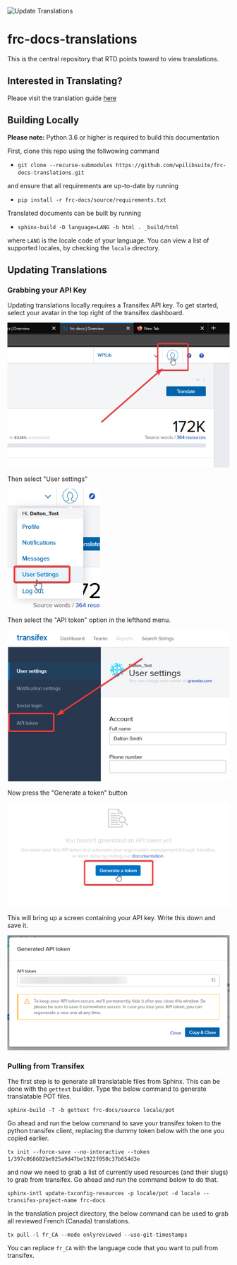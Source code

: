 ![Update Translations](https://github.com/wpilibsuite/frc-docs-translations/workflows/Update%20Translations/badge.svg)

# frc-docs-translations
This is the central repository that RTD points toward to view translations.

## Interested in Translating?

Please visit the translation guide [here](https://docs.wpilib.org/en/latest/docs/contributing/frc-docs/translations.html)

## Building Locally

**Please note:** Python 3.6 or higher is required to build this documentation

First, clone this repo using the follwowing command

- ``git clone --recurse-submodules https://github.com/wpilibsuite/frc-docs-translations.git``

and ensure that all requirements are up-to-date by running

- ``pip install -r frc-docs/source/requirements.txt``

Translated documents can be built by running 

- ``sphinx-build -D language=LANG -b html . _build/html``

where ``LANG`` is the locale code of your language. You can view a list of supported locales, by checking the ``locale`` directory.

## Updating Translations

### Grabbing your API Key

Updating translations locally requires a Transifex API key. To get started, select your avatar in the top right of the transifex dashboard.

![](images/transifex-select-profile.png)

Then select "User settings"

![](images/transifex-select-settings.png)

Then select the "API token" option in the lefthand menu.

![](images/transifex-select-api-key.png)

Now press the "Generate a token" button

![](images/transifex-generate-api-key.png)

This will bring up a screen containing your API key. Write this down and save it.

![](images/transifex-api-key-screen.png)

### Pulling from Transifex

The first step is to generate all translatable files from Sphinx. This can be done with the ``gettext`` builder. Type the below command to generate translatable POT files.

```
sphinx-build -T -b gettext frc-docs/source locale/pot
```

Go ahead and run the below command to save your transifex token to the python transifex client, replacing the dummy token below with the one you copied earlier.

```
tx init --force-save --no-interactive --token 1/397c068682be925a9d47be1922f050c37b654d3e
```

and now we need to grab a list of currently used resources (and their slugs) to grab from transifex. Go ahead and run the command below to do that.

```
sphinx-intl update-txconfig-resources -p locale/pot -d locale --transifex-project-name frc-docs
```

In the translation project directory, the below command can be used to grab all reviewed French (Canada) translations.

```
tx pull -l fr_CA --mode onlyreviewed --use-git-timestamps
```

You can replace ``fr_CA`` with the language code that you want to pull from transifex.

